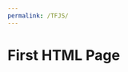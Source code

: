 ```yaml
---
permalink: /TFJS/
---
```


<html>
<head></head>
<script src="https://cdn.jsdelivr.net/npm/@tensorflow/tfjs@latest"></script> <script lang="js">
async function doTraining(model){ const history =
                await model.fit(xs, ys,
                                { epochs: 100,
                                  callbacks:{
                                      onEpochEnd: async(epoch, logs) =>{
                                          console.log("Epoch:"
                                                      + epoch
                                                      + " Loss:"
                                                      + logs.loss);
                                            } 
                                        }
                                    });
                                }
const model = tf.sequential(); model.add(tf.layers.dense({units: 1, inputShape: [1]})); model.compile({loss:'meanSquaredError',
                   optimizer:'sgd'});
    model.summary();
const xs = tf.tensor2d([-1.0, 0.0, 1.0, 2.0, 3.0, 4.0], [6, 1]); const ys = tf.tensor2d([-3.0, -1.0, 2.0, 3.0, 5.0, 7.0], [6, 1]); doTraining(model).then(() => {
        alert(model.predict(tf.tensor2d([10], [1,1])));
    });
</script>
<body>
    <h1>First HTML Page</h1>
        </body>
</html>
